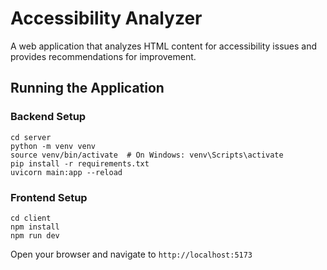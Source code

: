 # Accessibility Analyzer

A web application that analyzes HTML content for accessibility issues and provides recommendations for improvement.

## Running the Application

### Backend Setup

```
cd server
python -m venv venv
source venv/bin/activate  # On Windows: venv\Scripts\activate
pip install -r requirements.txt
uvicorn main:app --reload
```

### Frontend Setup

```
cd client
npm install
npm run dev
```

Open your browser and navigate to `http://localhost:5173`